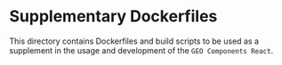 # Supplementary Dockerfiles

This directory contains Dockerfiles and build scripts to be used as a supplement in the usage and development of the `GEO Components React`.
